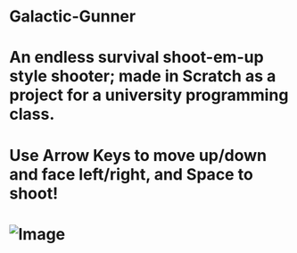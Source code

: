# Galactic-Gunner
#
# An endless survival shoot-em-up style shooter; made in Scratch as a project for a university programming class.
# Use Arrow Keys to move up/down and face left/right, and Space to shoot!

# ![Image](https://github.com/user-attachments/assets/9f5cd88d-4f36-40b2-96c4-139f6fa6a755)
